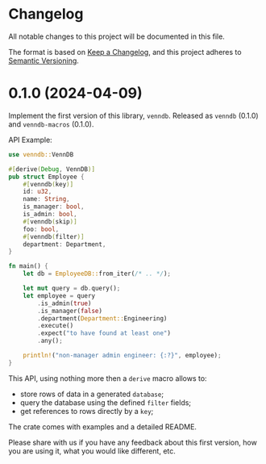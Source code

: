 # Changelog

All notable changes to this project will be documented in this file.

The format is based on [Keep a Changelog](https://keepachangelog.com/en/1.0.0/),
and this project adheres to [Semantic Versioning](https://semver.org/spec/v2.0.0.html).

# 0.1.0 (2024-04-09)

Implement the first version of this library, `venndb`.
Released as `venndb` (0.1.0) and `venndb-macros` (0.1.0).

API Example:

```rust
use venndb::VennDB

#[derive(Debug, VennDB)]
pub struct Employee {
    #[venndb(key)]
    id: u32,
    name: String,
    is_manager: bool,
    is_admin: bool,
    #[venndb(skip)]
    foo: bool,
    #[venndb(filter)]
    department: Department,
}

fn main() {
    let db = EmployeeDB::from_iter(/* .. */);

    let mut query = db.query();
    let employee = query
        .is_admin(true)
        .is_manager(false)
        .department(Department::Engineering)
        .execute()
        .expect("to have found at least one")
        .any();

    println!("non-manager admin engineer: {:?}", employee);
}
```

This API, using nothing more then a `derive` macro allows to:

- store rows of data in a generated `database`;
- query the database using the defined `filter` fields;
- get references to rows directly by a `key`;

The crate comes with examples and a detailed README.

Please share with us if you have any feedback about this first version,
how you are using it, what you would like different, etc.
